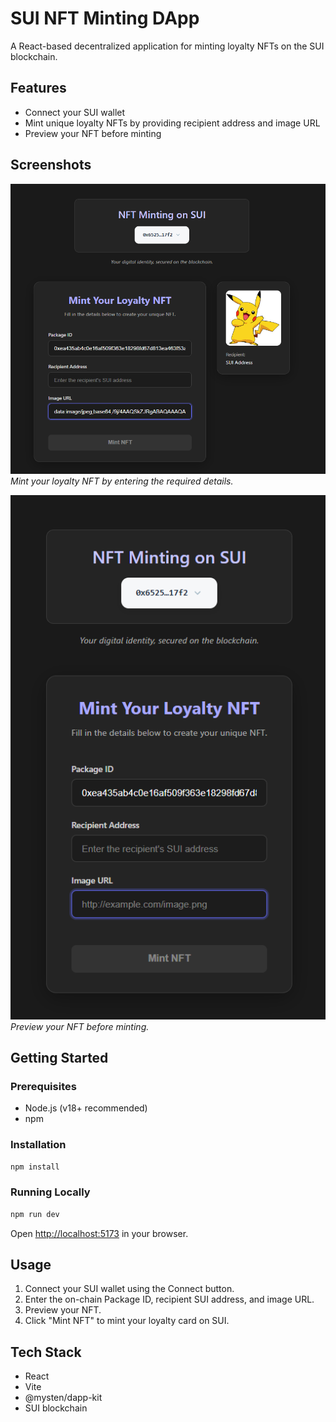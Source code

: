# SUI NFT Minting DApp

A React-based decentralized application for minting loyalty NFTs on the SUI blockchain.

## Features

- Connect your SUI wallet
- Mint unique loyalty NFTs by providing recipient address and image URL
- Preview your NFT before minting

## Screenshots

![Minting Form](public/ss.png)
*Mint your loyalty NFT by entering the required details.*

![NFT Preview](public/ss2.png)
*Preview your NFT before minting.*

## Getting Started

### Prerequisites

- Node.js (v18+ recommended)
- npm

### Installation

```sh
npm install
```

### Running Locally

```sh
npm run dev
```

Open [http://localhost:5173](http://localhost:5173) in your browser.

## Usage

1. Connect your SUI wallet using the Connect button.
2. Enter the on-chain Package ID, recipient SUI address, and image URL.
3. Preview your NFT.
4. Click "Mint NFT" to mint your loyalty card on SUI.

## Tech Stack

- React
- Vite
- @mysten/dapp-kit
- SUI blockchain

##